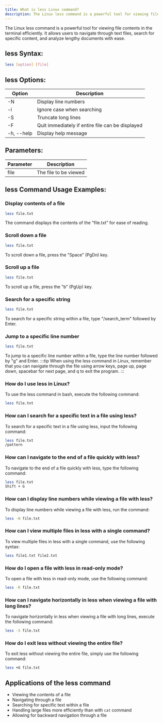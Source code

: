 ```yaml
---
title: What is less Linux command?
description: The Linux less command is a powerful tool for viewing file contents in the terminal efficiently. Learn how to navigate, search, and analyze text documents with less.
---
```


The Linux less command is a powerful tool for viewing file contents in the terminal efficiently. It allows users to navigate through text files, search for specific content, and analyze lengthy documents with ease.
## less Syntax:
```bash
less [option] [file]
```
## less Options:

| Option       | Description                                          |
|--------------|------------------------------------------------------|
| -N           | Display line numbers                                  |
| -i           | Ignore case when searching                           |
| -S           | Truncate long lines                                   |
| -F           | Quit immediately if entire file can be displayed     |
| -h, --help   | Display help message                                  |

## Parameters:
| Parameter   | Description                  |
|-------------|------------------------------|
| file        | The file to be viewed        |
## less Command Usage Examples:

### Display contents of a file
```bash
less file.txt
```
The command displays the contents of the "file.txt" for ease of reading.

### Scroll down a file
```bash
less file.txt
```
To scroll down a file, press the "Space" (PgDn) key.

### Scroll up a file
```bash
less file.txt
```
To scroll up a file, press the "b" (PgUp) key.

### Search for a specific string
```bash
less file.txt
```
To search for a specific string within a file, type "/search_term" followed by Enter.

### Jump to a specific line number
```bash
less file.txt
```
To jump to a specific line number within a file, type the line number followed by "g" and Enter.
:::tip
When using the less command in Linux, remember that you can navigate through the file using arrow keys, page up, page down, spacebar for next page, and q to exit the program.
:::

### How do I use less in Linux?
To use the less command in bash, execute the following command:
```bash
less file.txt
```

### How can I search for a specific text in a file using less?
To search for a specific text in a file using less, input the following command:
```bash
less file.txt
/pattern
```

### How can I navigate to the end of a file quickly with less?
To navigate to the end of a file quickly with less, type the following command:
```bash
less file.txt
Shift + G
```

### How can I display line numbers while viewing a file with less?
To display line numbers while viewing a file with less, run the command:
```bash
less -N file.txt
```

### How can I view multiple files in less with a single command?
To view multiple files in less with a single command, use the following syntax:
```bash
less file1.txt file2.txt
```

### How do I open a file with less in read-only mode?
To open a file with less in read-only mode, use the following command:
```bash
less -R file.txt
```

### How can I navigate horizontally in less when viewing a file with long lines?
To navigate horizontally in less when viewing a file with long lines, execute the following command:
```bash
less -S file.txt
```

### How do I exit less without viewing the entire file?
To exit less without viewing the entire file, simply use the following command:
```bash
less +G file.txt
```

## Applications of the less command

- Viewing the contents of a file
- Navigating through a file
- Searching for specific text within a file
- Handling large files more efficiently than with `cat` command
- Allowing for backward navigation through a file